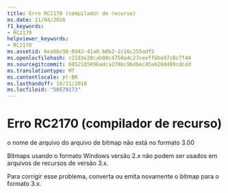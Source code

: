 ```yaml
---
title: Erro RC2170 (compilador de recurso)
ms.date: 11/04/2016
f1_keywords:
- RC2170
helpviewer_keywords:
- RC2170
ms.assetid: 6ea80c98-0942-41a8-b0b2-2c16c255adf5
ms.openlocfilehash: c2183e20cab08c4750a4c27ceeffbbe97c8c7f44
ms.sourcegitcommit: 6052185696adca270bc9bdbec45a626dd89cdcdd
ms.translationtype: MT
ms.contentlocale: pt-BR
ms.lasthandoff: 10/31/2018
ms.locfileid: "50579173"
---
```

# <a name="resource-compiler-error-rc2170"></a>Erro RC2170 (compilador de recurso)

o nome de arquivo do arquivo de bitmap não está no formato 3.00

Bitmaps usando o formato Windows versão 2.x não podem ser usados em arquivos de recursos de versão 3.x.

Para corrigir esse problema, converta ou emita novamente o bitmap para o formato 3.x.